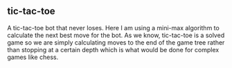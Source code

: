 ## tic-tac-toe
A tic-tac-toe bot that never loses.
Here I am using a mini-max algorithm to calculate the next best move for the bot. As we know, tic-tac-toe is a solved game so we are simply calculating moves to the end of the game tree rather than stopping at a certain depth which is what would be done for complex games like chess.
